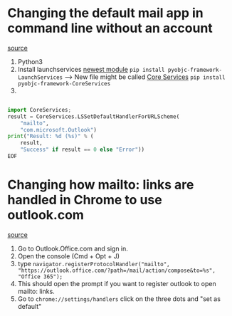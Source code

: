 # Changing the default mail app in command line without an account 

[source](https://apple.stackexchange.com/questions/261881/set-default-mail-client-in-macos-without-adding-an-email-account)

1. Python3  
2. Install launchservices [newest module](https://pypi.org/project/pyobjc-framework-LaunchServices/) `pip install pyobjc-framework-LaunchServices`  --> New file might be called [Core Services](https://pypi.org/project/pyobjc-framework-CoreServices/#description) `pip install pyobjc-framework-CoreServices`
3.

```python

import CoreServices;
result = CoreServices.LSSetDefaultHandlerForURLScheme(
    "mailto",
    "com.microsoft.Outlook")
print("Result: %d (%s)" % (
    result,
    "Success" if result == 0 else "Error"))
EOF

```

# Changing how mailto: links are handled in Chrome to use outlook.com
[source](https://superuser.com/questions/977736/how-can-i-set-chrome-to-let-mailto-links-be-handled-by-outlook-com)

1. Go to Outlook.Office.com and sign in.
2. Open the console (Cmd + Opt + J)
3. type `navigator.registerProtocolHandler("mailto", "https://outlook.office.com/?path=/mail/action/compose&to=%s", "Office 365");`
4. This should open the prompt if you want to register outlook to open mailto: links.
5. Go to `chrome://settings/handlers` click on the three dots and "set as default"
